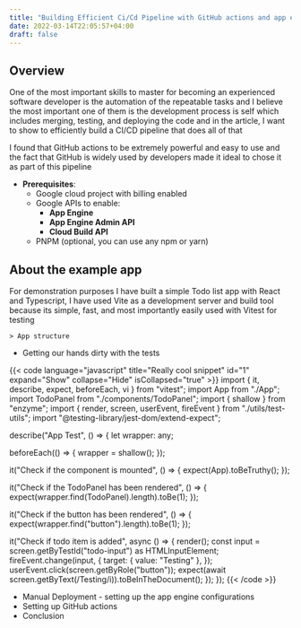 ```yaml
---
title: "Building Efficient Ci/Cd Pipeline with GitHub actions and app engine"
date: 2022-03-14T22:05:57+04:00
draft: false
---
```


## Overview

One of the most important skills to master for becoming an experienced software developer is the automation of the repeatable tasks and I believe the most important one of them is the development process is self which includes merging, testing, and deploying the code and in the article, I want to show to efficiently build a CI/CD pipeline that does all of that

I found that GitHub actions to be extremely powerful and easy to use and the fact that GitHub is widely used by developers made it ideal to chose it as part of this pipeline

- **Prerequisites**:
  - Google cloud project with billing enabled
  - Google APIs to enable:
    - **App Engine**
    - **App Engine Admin API**
    - **Cloud Build API**
  - PNPM (optional, you can use any npm or yarn)

## About the example app

For demonstration purposes I have built a simple Todo list app with React and Typescript, I have used Vite as a development server and build tool because its simple, fast, and most importantly easily used with Vitest for testing

    > App structure

- Getting our hands dirty with the tests

{{< code language="javascript" title="Really cool snippet" id="1" expand="Show" collapse="Hide" isCollapsed="true" >}}
import { it, describe, expect, beforeEach, vi } from "vitest";
import App from "./App";
import TodoPanel from "./components/TodoPanel";
import { shallow } from "enzyme";
import { render, screen, userEvent, fireEvent } from "./utils/test-utils";
import "@testing-library/jest-dom/extend-expect";

describe("App Test", () => {
let wrapper: any;

beforeEach(() => {
wrapper = shallow(<App />);
});

it("Check if the component is mounted", () => {
expect(App).toBeTruthy();
});

it("Check if the TodoPanel has been rendered", () => {
expect(wrapper.find(TodoPanel).length).toBe(1);
});

it("Check if the button has been rendered", () => {
expect(wrapper.find("button").length).toBe(1);
});

it("Check if todo item is added", async () => {
render(<App />);
const input = screen.getByTestId("todo-input") as HTMLInputElement;
fireEvent.change(input, {
target: { value: "Testing" },
});
userEvent.click(screen.getByRole("button"));
expect(await screen.getByText(/Testing/i)).toBeInTheDocument();
});
});
{{< /code >}}

- Manual Deployment - setting up the app engine configurations
- Setting up GitHub actions
- Conclusion
